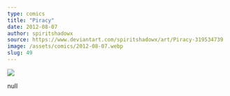 ```yaml
---
type: comics
title: "Piracy"
date: 2012-08-07
author: spiritshadowx
source: https://www.deviantart.com/spiritshadowx/art/Piracy-319534739
image: /assets/comics/2012-08-07.webp
slug: 49
---
```


![](/assets/comics/2012-08-07.webp)

null
